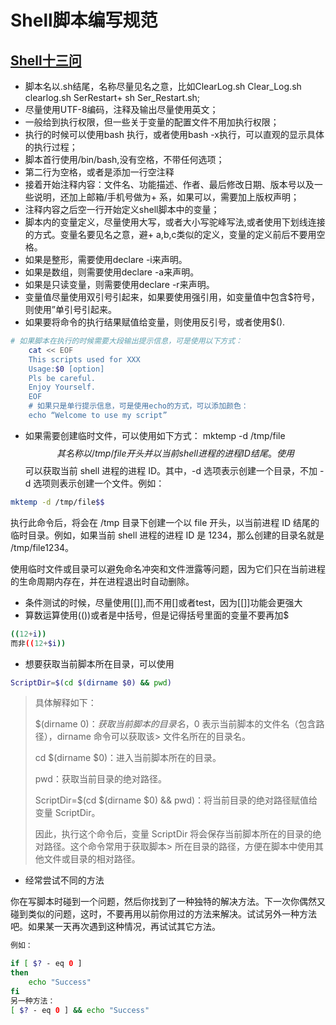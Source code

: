 # Shell脚本编写规范

## [Shell十三问](https://github.com/wzb56/13_questions_of_shell)

+ 脚本名以.sh结尾，名称尽量见名之意，比如ClearLog.sh Clear_Log.sh clearlog.sh SerRestart+ sh Ser_Restart.sh;
+ 尽量使用UTF-8编码，注释及输出尽量使用英文；
+ 一般给到执行权限，但一些关于变量的配置文件不用加执行权限；
+ 执行的时候可以使用bash 执行，或者使用bash -x执行，可以直观的显示具体的执行过程；
+ 脚本首行使用/bin/bash,没有空格，不带任何选项；
+ 第二行为空格，或者是添加一行空注释
+ 接着开始注释内容：文件名、功能描述、作者、最后修改日期、版本号以及一些说明，还加上邮箱/手机号做为+ 系，如果可以，需要加上版权声明；
+ 注释内容之后空一行开始定义shell脚本中的变量；
+ 脚本内的变量定义，尽量使用大写，或者大小写驼峰写法,或者使用下划线连接的方式。变量名要见名之意，避+ a,b,c类似的定义，变量的定义前后不要用空格。
+ 如果是整形，需要使用declare -i来声明。
+ 如果是数组，则需要使用declare -a来声明。
+ 如果是只读变量，则需要使用declare -r来声明。
+ 变量值尽量使用双引号引起来，如果要使用强引用，如变量值中包含$符号，则使用”单引号引起来。
+ 如果要将命令的执行结果赋值给变量，则使用反引号，或者使用$().

```bash
# 如果脚本在执行的时候需要大段输出提示信息，可是使用以下方式：
    cat << EOF
    This scripts used for XXX
    Usage:$0 [option]
    Pls be careful.
    Enjoy Yourself.
    EOF
    # 如果只是单行提示信息，可是使用echo的方式，可以添加颜色：
    echo “Welcome to use my script”
```
+ 如果需要创建临时文件，可以使用如下方式： mktemp -d /tmp/file$$
其名称以 /tmp/file 开头并以当前 shell 进程的进程 ID 结尾。使用 $$ 可以获取当前 shell 进程的进程 ID。其中，-d 选项表示创建一个目录，不加 -d 选项则表示创建一个文件。例如：
```bash
mktemp -d /tmp/file$$
```
执行此命令后，将会在 /tmp 目录下创建一个以 file 开头，以当前进程 ID 结尾的临时目录。例如，如果当前 shell 进程的进程 ID 是 1234，那么创建的目录名就是 /tmp/file1234。

使用临时文件或目录可以避免命名冲突和文件泄露等问题，因为它们只在当前进程的生命周期内存在，并在进程退出时自动删除。

+ 条件测试的时候，尽量使用[[]],而不用[]或者test，因为[[]]功能会更强大
+ 算数运算使用(())或者是中括号，但是记得括号里面的变量不要再加$
```bash
((12+i))
而非((12+$i))
```

+ 想要获取当前脚本所在目录，可以使用
```bash
ScriptDir=$(cd $(dirname $0) && pwd)
```
> 具体解释如下：
> 
> $(dirname $0)：获取当前脚本的目录名，$0 表示当前脚本的文件名（包含路径），dirname 命令可以获取该> 文件名所在的目录名。
> 
> cd $(dirname $0)：进入当前脚本所在的目录。
> 
> pwd：获取当前目录的绝对路径。
> 
> ScriptDir=$(cd $(dirname $0) && pwd)：将当前目录的绝对路径赋值给变量 ScriptDir。
> 
> 因此，执行这个命令后，变量 ScriptDir 将会保存当前脚本所在的目录的绝对路径。这个命令常用于获取脚本> 所在目录的路径，方便在脚本中使用其他文件或目录的相对路径。

+ 经常尝试不同的方法

你在写脚本时碰到一个问题，然后你找到了一种独特的解决方法。下一次你偶然又碰到类似的问题，这时，不要再用以前你用过的方法来解决。试试另外一种方法吧。如果某一天再次遇到这种情况，再试试其它方法。
```bash
例如：

if [ $? - eq 0 ]
then
    echo "Success"
fi
另一种方法：
[ $? - eq 0 ] && echo "Success"
```

## 
